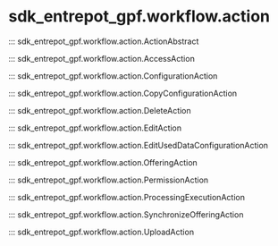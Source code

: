 # sdk_entrepot_gpf.workflow.action

::: sdk_entrepot_gpf.workflow.action.ActionAbstract

::: sdk_entrepot_gpf.workflow.action.AccessAction

::: sdk_entrepot_gpf.workflow.action.ConfigurationAction

::: sdk_entrepot_gpf.workflow.action.CopyConfigurationAction

::: sdk_entrepot_gpf.workflow.action.DeleteAction

::: sdk_entrepot_gpf.workflow.action.EditAction

::: sdk_entrepot_gpf.workflow.action.EditUsedDataConfigurationAction

::: sdk_entrepot_gpf.workflow.action.OfferingAction

::: sdk_entrepot_gpf.workflow.action.PermissionAction

::: sdk_entrepot_gpf.workflow.action.ProcessingExecutionAction

::: sdk_entrepot_gpf.workflow.action.SynchronizeOfferingAction

::: sdk_entrepot_gpf.workflow.action.UploadAction
